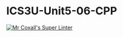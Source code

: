 # ICS3U-Unit5-06-CPP

[![Mr Coxall's Super Linter](https://github.com/Kyanh-Pham/ICS3U-Unit5-06-CPP/workflows/Mr%20Coxall's%20Super%20Linter/badge.svg)](https://github.com/Kyanh-Pham/ICS3U-Unit5-06-CPP/actions/)

